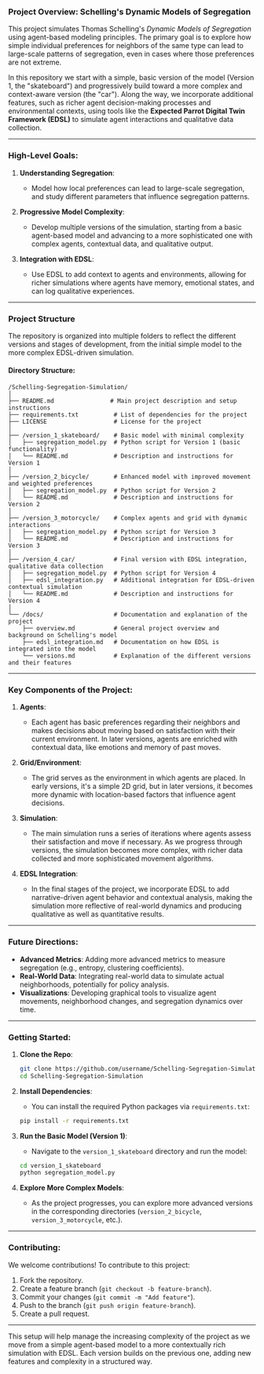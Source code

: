 ### **Project Overview: Schelling's Dynamic Models of Segregation**

This project simulates Thomas Schelling's *Dynamic Models of Segregation* using agent-based modeling principles. The primary goal is to explore how simple individual preferences for neighbors of the same type can lead to large-scale patterns of segregation, even in cases where those preferences are not extreme. 

In this repository we start with a simple, basic version of the model (Version 1, the "skateboard") and progressively build toward a more complex and context-aware version (the "car"). Along the way, we incorporate additional features, such as richer agent decision-making processes and environmental contexts, using tools like the **Expected Parrot Digital Twin Framework (EDSL)** to simulate agent interactions and qualitative data collection.

---

### **High-Level Goals:**

1. **Understanding Segregation**: 
   - Model how local preferences can lead to large-scale segregation, and study different parameters that influence segregation patterns.
   
2. **Progressive Model Complexity**:
   - Develop multiple versions of the simulation, starting from a basic agent-based model and advancing to a more sophisticated one with complex agents, contextual data, and qualitative output.
   
3. **Integration with EDSL**:
   - Use EDSL to add context to agents and environments, allowing for richer simulations where agents have memory, emotional states, and can log qualitative experiences.

---

### **Project Structure**

The repository is organized into multiple folders to reflect the different versions and stages of development, from the initial simple model to the more complex EDSL-driven simulation.

#### **Directory Structure:**

```
/Schelling-Segregation-Simulation/
│
├── README.md                # Main project description and setup instructions
├── requirements.txt          # List of dependencies for the project
├── LICENSE                   # License for the project
│
├── /version_1_skateboard/    # Basic model with minimal complexity
│   ├── segregation_model.py  # Python script for Version 1 (basic functionality)
│   └── README.md             # Description and instructions for Version 1
│
├── /version_2_bicycle/       # Enhanced model with improved movement and weighted preferences
│   ├── segregation_model.py  # Python script for Version 2
│   └── README.md             # Description and instructions for Version 2
│
├── /version_3_motorcycle/    # Complex agents and grid with dynamic interactions
│   ├── segregation_model.py  # Python script for Version 3
│   └── README.md             # Description and instructions for Version 3
│
├── /version_4_car/           # Final version with EDSL integration, qualitative data collection
│   ├── segregation_model.py  # Python script for Version 4
│   ├── edsl_integration.py   # Additional integration for EDSL-driven contextual simulation
│   └── README.md             # Description and instructions for Version 4
│
└── /docs/                    # Documentation and explanation of the project
    ├── overview.md           # General project overview and background on Schelling's model
    ├── edsl_integration.md   # Documentation on how EDSL is integrated into the model
    └── versions.md           # Explanation of the different versions and their features
```

---

### **Key Components of the Project:**

1. **Agents**: 
   - Each agent has basic preferences regarding their neighbors and makes decisions about moving based on satisfaction with their current environment. In later versions, agents are enriched with contextual data, like emotions and memory of past moves.

2. **Grid/Environment**:
   - The grid serves as the environment in which agents are placed. In early versions, it's a simple 2D grid, but in later versions, it becomes more dynamic with location-based factors that influence agent decisions.

3. **Simulation**:
   - The main simulation runs a series of iterations where agents assess their satisfaction and move if necessary. As we progress through versions, the simulation becomes more complex, with richer data collected and more sophisticated movement algorithms.

4. **EDSL Integration**:
   - In the final stages of the project, we incorporate EDSL to add narrative-driven agent behavior and contextual analysis, making the simulation more reflective of real-world dynamics and producing qualitative as well as quantitative results.

---

### **Future Directions**:
- **Advanced Metrics**: Adding more advanced metrics to measure segregation (e.g., entropy, clustering coefficients).
- **Real-World Data**: Integrating real-world data to simulate actual neighborhoods, potentially for policy analysis.
- **Visualizations**: Developing graphical tools to visualize agent movements, neighborhood changes, and segregation dynamics over time.

---

### **Getting Started**:

1. **Clone the Repo**:
   ```bash
   git clone https://github.com/username/Schelling-Segregation-Simulation.git
   cd Schelling-Segregation-Simulation
   ```

2. **Install Dependencies**:
   - You can install the required Python packages via `requirements.txt`:
   ```bash
   pip install -r requirements.txt
   ```

3. **Run the Basic Model (Version 1)**:
   - Navigate to the `version_1_skateboard` directory and run the model:
   ```bash
   cd version_1_skateboard
   python segregation_model.py
   ```

4. **Explore More Complex Models**:
   - As the project progresses, you can explore more advanced versions in the corresponding directories (`version_2_bicycle`, `version_3_motorcycle`, etc.).

---

### **Contributing**:

We welcome contributions! To contribute to this project:
1. Fork the repository.
2. Create a feature branch (`git checkout -b feature-branch`).
3. Commit your changes (`git commit -m "Add feature"`).
4. Push to the branch (`git push origin feature-branch`).
5. Create a pull request.

---

This setup will help manage the increasing complexity of the project as we move from a simple agent-based model to a more contextually rich simulation with EDSL. Each version builds on the previous one, adding new features and complexity in a structured way.
